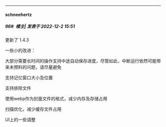

*****

####  schneehertz  
##### 96#         楼主| 发表于 2022-12-2 15:51

更新了 1.4.3

一些小的改进：

大部分需要长时间的操作支持中途自动保存进度，尽管如此，中断运行依然可能带来未预料的问题，请尽量避免

支持记忆窗口大小及位置

支持排除文件

使用webp作为封面文件的格式，减少内存及存储占用

扫描优化，减少缓存文件占用

UI上的一些调整

